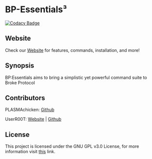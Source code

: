 # BP-Essentials³
[![Codacy Badge](https://api.codacy.com/project/badge/Grade/c3005ebae8e24c38ad8425928b847540)](https://www.codacy.com/gh/BPEssentials/Core?utm_source=github.com&amp;utm_medium=referral&amp;utm_content=BPEssentials/Core&amp;utm_campaign=Badge_Grade)

## Website

Check our [Website](https://bpessentials.github.io/Docs/) for features, commands, installation, and more!

## Synopsis

BP:Essentials aims to bring a simplistic yet powerful command suite to Broke Protocol

## Contributors

PLASMAchicken: [Github](https://github.com/PLASMAchicken)

UserR00T: [Website](https://UserR00T.com) | [Github](https://github.com/UserR00T)

## License

This project is licensed under the GNU GPL v3.0 License, for more information visit [this](https://choosealicense.com/licenses/gpl-3.0/) link.

